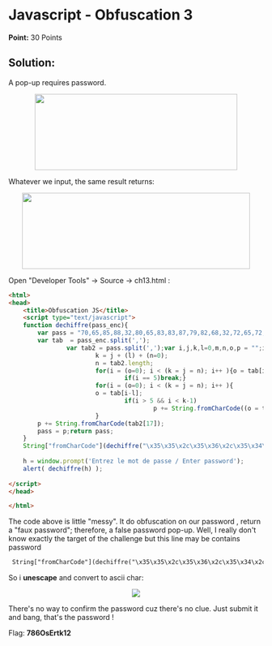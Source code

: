 # Javascript - Obfuscation 3

**Point:** 30 Points

## Solution:

A pop-up requires password.

<p align="center"><img width="400px" height="150px" src="https://user-images.githubusercontent.com/48288606/158011946-b05d566e-d83e-42a5-88c1-1d5e22ea7ab9.png" /> </p>

Whatever we input, the same result returns:

<p align="center"><img width="450px" height="150px" src="https://user-images.githubusercontent.com/48288606/158011980-e7dee0e1-7d51-43e7-b05f-33a2e90226e6.png" /> </p>

Open "Developer Tools" -> Source -> ch13.html :

```html
<html>
<head>
    <title>Obfuscation JS</title>
    <script type="text/javascript">
    function dechiffre(pass_enc){
        var pass = "70,65,85,88,32,80,65,83,83,87,79,82,68,32,72,65,72,65";
        var tab  = pass_enc.split(',');
                var tab2 = pass.split(',');var i,j,k,l=0,m,n,o,p = "";i = 0;j = tab.length;
                        k = j + (l) + (n=0);
                        n = tab2.length;
                        for(i = (o=0); i < (k = j = n); i++ ){o = tab[i-l];p += String.fromCharCode((o = tab2[i]));
                                if(i == 5)break;}
                        for(i = (o=0); i < (k = j = n); i++ ){
                        o = tab[i-l]; 
                                if(i > 5 && i < k-1)
                                        p += String.fromCharCode((o = tab2[i]));
                        }
        p += String.fromCharCode(tab2[17]);
        pass = p;return pass;
    }
    String["fromCharCode"](dechiffre("\x35\x35\x2c\x35\x36\x2c\x35\x34\x2c\x37\x39\x2c\x31\x31\x35\x2c\x36\x39\x2c\x31\x31\x34\x2c\x31\x31\x36\x2c\x31\x30\x37\x2c\x34\x39\x2c\x35\x30"));
    
    h = window.prompt('Entrez le mot de passe / Enter password');
    alert( dechiffre(h) );
    
</script>
</head>

</html>
```
The code above is little "messy". It do obfuscation on our password , return a "faux password"; therefore, a false password pop-up. Well, I really don't know exactly the target of the challenge but this line may be contains password 

```html
 String["fromCharCode"](dechiffre("\x35\x35\x2c\x35\x36\x2c\x35\x34\x2c\x37\x39\x2c\x31\x31\x35\x2c\x36\x39\x2c\x31\x31\x34\x2c\x31\x31\x36\x2c\x31\x30\x37\x2c\x34\x39\x2c\x35\x30"));
```
So i **unescape** and convert to ascii char: 

<p align="center"><img src="https://user-images.githubusercontent.com/48288606/158012242-02c874b4-a43e-4eb1-afe2-8e9f5ebd2925.png" /></p> 

There's no way to confirm the password cuz there's no clue. Just submit it and bang, that's the password !

Flag: **786OsErtk12**
 


